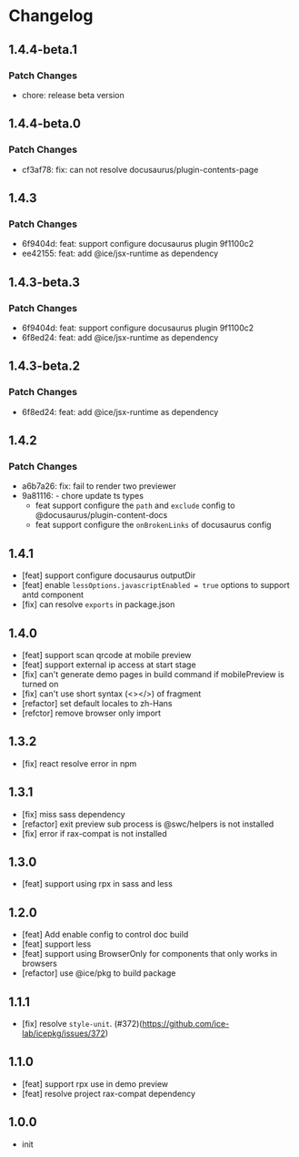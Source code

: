 # Changelog

## 1.4.4-beta.1

### Patch Changes

- chore: release beta version

## 1.4.4-beta.0

### Patch Changes

- cf3af78: fix: can not resolve docusaurus/plugin-contents-page

## 1.4.3

### Patch Changes

- 6f9404d: feat: support configure docusaurus plugin 9f1100c2
- ee42155: feat: add @ice/jsx-runtime as dependency

## 1.4.3-beta.3

### Patch Changes

- 6f9404d: feat: support configure docusaurus plugin 9f1100c2
- 6f8ed24: feat: add @ice/jsx-runtime as dependency

## 1.4.3-beta.2

### Patch Changes

- 6f8ed24: feat: add @ice/jsx-runtime as dependency

## 1.4.2

### Patch Changes

- a6b7a26: fix: fail to render two previewer
- 9a81116: - chore update ts types
  - feat support configure the `path` and `exclude` config to @docusaurus/plugin-content-docs
  - feat support configure the `onBrokenLinks` of docusaurus config

## 1.4.1

- [feat] support configure docusaurus outputDir
- [feat] enable `lessOptions.javascriptEnabled = true` options to support antd component
- [fix] can resolve `exports` in package.json

## 1.4.0

- [feat] support scan qrcode at mobile preview
- [feat] support external ip access at start stage
- [fix] can't generate demo pages in build command if mobilePreview is turned on
- [fix] can't use short syntax (<></>) of fragment
- [refactor] set default locales to zh-Hans
- [refctor] remove browser only import

## 1.3.2

- [fix] react resolve error in npm

## 1.3.1

- [fix] miss sass dependency
- [refactor] exit preview sub process is @swc/helpers is not installed
- [fix] error if rax-compat is not installed

## 1.3.0

- [feat] support using rpx in sass and less

## 1.2.0

- [feat] Add enable config to control doc build
- [feat] support less
- [feat] support using BrowserOnly for components that only works in browsers
- [refactor] use @ice/pkg to build package

## 1.1.1

- [fix] resolve `style-unit`. (#372)(https://github.com/ice-lab/icepkg/issues/372)

## 1.1.0

- [feat] support rpx use in demo preview
- [feat] resolve project rax-compat dependency

## 1.0.0

- init
